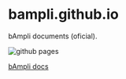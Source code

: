 # bampli.github.io
bAmpli documents (oficial).

![github pages](https://github.com/bampli/docs/workflows/github%20pages/badge.svg)

[bAmpli docs](https://bampli.com/)
